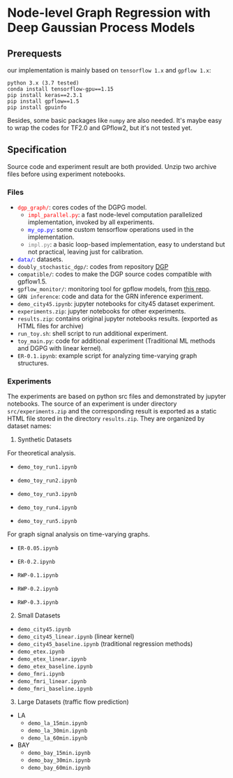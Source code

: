 # Node-level Graph Regression with Deep Gaussian Process Models


## Prerequests
our implementation is mainly based on `tensorflow 1.x` and `gpflow 1.x`:

```
python 3.x (3.7 tested)
conda install tensorflow-gpu==1.15
pip install keras==2.3.1
pip install gpflow==1.5
pip install gpuinfo
```
Besides, some basic packages like `numpy` are also needed.
It's maybe easy to wrap the codes for TF2.0 and GPflow2, but it's not tested yet.
## Specification

Source code and experiment result are both provided. Unzip two archive files before using experiment notebooks.

### Files

- <span style="color: red">`dgp_graph/`</span>: cores codes of the DGPG model.
  - <span style="color:red">`impl_parallel.py`</span>: a fast node-level computation parallelized implementation, invoked by all experiments.
  - <span style="color:blue">`my_op.py`</span>: some custom tensorflow operations used in the implementation.
  - <span style="color:grey">`impl.py`</span>: a basic loop-based implementation, easy to understand but not practical, leaving just for calibration.
- <span style="color: blue">`data/`</span>: datasets.
- `doubly_stochastic_dgp/`: codes from repository [DGP](https://github.com/ICL-SML/Doubly-Stochastic-DGP)
- `compatible/`: codes to make the DGP source codes compatible with gpflow1.5.
- `gpflow_monitor/`: monitoring tool for gpflow models, from [this repo](https://github.com/markvdw/gpflow-monitor).
- `GRN inference`: code and data for the GRN inference experiment.
- `demo_city45.ipynb`: jupyter notebooks for city45 dataset experiment.
- `experiments.zip`: jupyter notebooks for other experiments.
- `results.zip`: contains original jupyter notebooks results. (exported as HTML files for archive)
- `run_toy.sh`: shell script to run additional experiment.
- `toy_main.py`: code for additional experiment (Traditional ML methods and DGPG with linear kernel).
- `ER-0.1.ipynb`: example script for analyzing time-varying graph structures.

### Experiments
The experiments are based on python src files and demonstrated by jupyter notebooks. The source of an experiment is under directory `src/experiments.zip` and the corresponding result is exported as a static HTML file stored in the directory `results.zip`. They are organized by dataset names:

1. Synthetic Datasets

  For theoretical analysis.

  - `demo_toy_run1.ipynb`

  - `demo_toy_run2.ipynb`

  - `demo_toy_run3.ipynb`

  - `demo_toy_run4.ipynb`

  - `demo_toy_run5.ipynb`

  For graph signal analysis on time-varying graphs.

  - `ER-0.05.ipynb`

  - `ER-0.2.ipynb`

  - `RWP-0.1.ipynb`

  - `RWP-0.2.ipynb`

  - `RWP-0.3.ipynb`

2. Small Datasets
  - `demo_city45.ipynb`
  - `demo_city45_linear.ipynb` (linear kernel)
  - `demo_city45_baseline.ipynb` (traditional regression methods)
  - `demo_etex.ipynb`
  - `demo_etex_linear.ipynb`
  - `demo_etex_baseline.ipynb`
  - `demo_fmri.ipynb`
  - `demo_fmri_linear.ipynb`
  - `demo_fmri_baseline.ipynb`

3. Large Datasets (traffic flow prediction)
  - LA
      - `demo_la_15min.ipynb`
      - `demo_la_30min.ipynb`
      - `demo_la_60min.ipynb`
  - BAY
      - `demo_bay_15min.ipynb`
      - `demo_bay_30min.ipynb`
      - `demo_bay_60min.ipynb`
